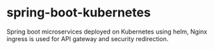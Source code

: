 # spring-boot-kubernetes
Spring boot microservices deployed on Kubernetes using helm, Nginx ingress is used for API gateway and security redirection.
